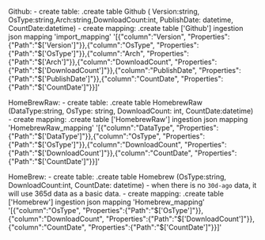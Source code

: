 Github:
    - create table:  .create table Github ( Version:string, OsType:string,Arch:string,DownloadCount:int, PublishDate: datetime, CountDate:datetime)
    - create mapping: .create table ['Github'] ingestion json mapping 'import_mapping' '[{"column":"Version", "Properties":{"Path":"$[\'Version\']"}},{"column":"OsType", "Properties":{"Path":"$[\'OsType\']"}},{"column":"Arch", "Properties":{"Path":"$[\'Arch\']"}},{"column":"DownloadCount", "Properties":{"Path":"$[\'DownloadCount\']"}},{"column":"PublishDate", "Properties":{"Path":"$[\'PublishDate\']"}},{"column":"CountDate", "Properties":{"Path":"$[\'CountDate\']"}}]'

HomeBrewRaw:
    - create table: .create table HomebrewRaw (DataType:string, OsType: string, DownloadCount: int, CountDate:datetime)
    - create mapping: .create table ['HomebrewRaw'] ingestion json mapping 'HomebrewRaw_mapping' '[{"column":"DataType", "Properties":{"Path":"$[\'DataType\']"}},{"column":"OsType", "Properties":{"Path":"$[\'OsType\']"}},{"column":"DownloadCount", "Properties":{"Path":"$[\'DownloadCount\']"}},{"column":"CountDate", "Properties":{"Path":"$[\'CountDate\']"}}]'

HomeBrew:
    - create table:  .create table Homebrew (OsType:string, DownloadCount:int, CountDate: datetime)
    - when there is no `30d-ago` data, it will use 365d data as a basic data.
    - create mapping: .create table ['Homebrew'] ingestion json mapping 'Homebrew_mapping' '[{"column":"OsType", "Properties":{"Path":"$[\'OsType\']"}},{"column":"DownloadCount", "Properties":{"Path":"$[\'DownloadCount\']"}},{"column":"CountDate", "Properties":{"Path":"$[\'CountDate\']"}}]'
